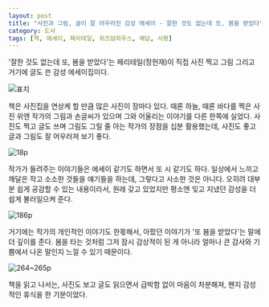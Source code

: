 ```yaml
---
layout: post
title: "사진과 그림, 글이 잘 어우러진 감성 에세이 - 잘한 것도 없는데 또, 봄을 받았다"
category: 도서
tags: [책, 에세이, 페리테일, 위즈덤하우스, 예담, 서평]
---
```


'잘한 것도 없는데 또, 봄을 받았다'는 페리테일(정헌재)이 직접 사진 찍고 그림 그리고 거기에 글도 쓴 감성 에세이집이다.

![표지](https://lh3.googleusercontent.com/-34Gp6zFNuI4/WVZHk9kf3fI/AAAAAAAAVEE/xtuya9pGEsMkzvIw7K7_myu0T2-p0QdqACE0YBhgL/s360/had-spring-again-book.jpg "사진과 그림, 글이 잘 어우러져 있다.")

책은 사진집을 연상케 할 만큼 많은 사진이 장마다 있다.
때론 하늘, 때론 바다를 찍은 사진 위엔
작가의 그림과 손글씨가 있으며
그와 어울리는 이야기를 다른 한쪽에 실었다.
사진도 찍고 글도 쓰며 그림도 그릴 줄 아는 작가의 장점을 십분 활용했는데,
사진도 좋고 글과 그림도 잘 어우러져 보기 좋다.

![18p](https://lh3.googleusercontent.com/2351yP3hkoOHUa2OEqzdOv8ItIVBbauUKDTBMhM25_x_XarNqygrbVvLyudqoVxWLTM7IdxRtA=s640)

작가가 들려주는 이야기들은 에세이 같기도 하면서 또 시 같기도 하다.
일상에서 느끼고 깨달은 작고 소소한 것들을 얘기들을 하는데,
그렇다고 사소한 것은 아니다.
오히려 대부분 쉽게 공감할 수 있는 내용이라서,
원래 갖고 있었지만 평소엔 잊고 지냈던 감성을 더 쉽게 불러일으켜 준다.

![186p](https://lh3.googleusercontent.com/jBgmhzOMSqGXQASf0N2um-caM05oRZoLkBXjJemO_PRFL1ctK__pmf4E5YV1_TTj1HRgtfWQwQ=s640)

거기에는 작가의 개인적인 이야기도 한몫해서,
아팠던 이야기가 '또 봄을 받았다'는 말에 더 깊이를 준다.
봄을 타는 것처럼 그저 잠시 감상적이 된 게 아니라
얼마나 큰 감사와 기쁨에서 나온 말인지 느낄 수 있기 때문이다.

![264~265p](https://lh3.googleusercontent.com/VT7iuqePmMYdvhHDw8FZ1HR6xOQ98gZEYYCnUKiPRrtLKZ0_25fCRJVpR-uUcv4cY5mDTzDsXg=s640)

책을 읽고 나서는,
사진도 보고 글도 읽으면서
급박함 없이 마음이 차분해져,
왠지 감성적인 휴식을 한 기분이었다.
